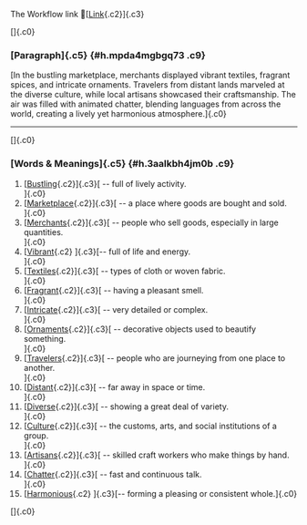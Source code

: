 The Workflow link
👏[[Link](https://www.google.com/url?q=http://www.google.com&sa=D&source=editors&ust=1757572962925116&usg=AOvVaw3VBbvpweNwU2LLPcQRA6Rm){.c2}]{.c3}

[]{.c0}

### [Paragraph]{.c5} {#h.mpda4mgbgq73 .c9}

[In the bustling marketplace, merchants displayed vibrant textiles,
fragrant spices, and intricate ornaments. Travelers from distant lands
marveled at the diverse culture, while local artisans showcased their
craftsmanship. The air was filled with animated chatter, blending
languages from across the world, creating a lively yet harmonious
atmosphere.]{.c0}

------------------------------------------------------------------------

[]{.c0}

### [Words & Meanings]{.c5} {#h.3aalkbh4jm0b .c9}

1.  [[Bustling](https://www.google.com/url?q=http://www.google.com&sa=D&source=editors&ust=1757572962926598&usg=AOvVaw0dlIBWCMxKmxIjrfB7VXKM){.c2}]{.c3}[ --
    full of lively activity.\
    ]{.c0}
2.  [[Marketplace](https://www.google.com/url?q=http://www.google.com&sa=D&source=editors&ust=1757572962926862&usg=AOvVaw2w9bY4rQkaiOY3r0TXGVaG){.c2}]{.c3}[ --
    a place where goods are bought and sold.\
    ]{.c0}
3.  [[Merchants](https://www.google.com/url?q=http://www.google.com&sa=D&source=editors&ust=1757572962927076&usg=AOvVaw1th_8EjxumUk2_WsJJ9yck){.c2}]{.c3}[ --
    people who sell goods, especially in large quantities.\
    ]{.c0}
4.  [[Vibrant](https://www.google.com/url?q=http://www.google.com&sa=D&source=editors&ust=1757572962927462&usg=AOvVaw1-E2HBy5ajMhriShkqbNMW){.c2}
    ]{.c3}[-- full of life and energy.\
    ]{.c0}
5.  [[Textiles](https://www.google.com/url?q=http://www.google.com&sa=D&source=editors&ust=1757572962927787&usg=AOvVaw3yPF4N5WBxWJD73-L5s5KA){.c2}]{.c3}[ --
    types of cloth or woven fabric.\
    ]{.c0}
6.  [[Fragrant](https://www.google.com/url?q=http://www.google.com&sa=D&source=editors&ust=1757572962928118&usg=AOvVaw1v5eB-1ssl1TSvafYHZnR3){.c2}]{.c3}[ --
    having a pleasant smell.\
    ]{.c0}
7.  [[Intricate](https://www.google.com/url?q=http://www.google.com&sa=D&source=editors&ust=1757572962928433&usg=AOvVaw0jdFzz286NLG50mwKhkMlB){.c2}]{.c3}[ --
    very detailed or complex.\
    ]{.c0}
8.  [[Ornaments](https://www.google.com/url?q=http://www.google.com&sa=D&source=editors&ust=1757572962928715&usg=AOvVaw2zVl1nv49wBRXQ3WOAHIlM){.c2}]{.c3}[ --
    decorative objects used to beautify something.\
    ]{.c0}
9.  [[Travelers](https://www.google.com/url?q=http://www.google.com&sa=D&source=editors&ust=1757572962928994&usg=AOvVaw2y4XherBukxCi_iEiFP_fN){.c2}]{.c3}[ --
    people who are journeying from one place to another.\
    ]{.c0}
10. [[Distant](https://www.google.com/url?q=http://www.google.com&sa=D&source=editors&ust=1757572962929311&usg=AOvVaw1fyavlRADV8oBlstRt1upN){.c2}]{.c3}[ --
    far away in space or time.\
    ]{.c0}
11. [[Diverse](https://www.google.com/url?q=http://www.google.com&sa=D&source=editors&ust=1757572962929581&usg=AOvVaw1QbDyzkFqaX4XJuuLd_Bmb){.c2}]{.c3}[ --
    showing a great deal of variety.\
    ]{.c0}
12. [[Culture](https://www.google.com/url?q=http://www.google.com&sa=D&source=editors&ust=1757572962929857&usg=AOvVaw1kmcJnmtA9Q8T5h8CkQzNY){.c2}]{.c3}[ --
    the customs, arts, and social institutions of a group.\
    ]{.c0}
13. [[Artisans](https://www.google.com/url?q=http://www.google.com&sa=D&source=editors&ust=1757572962930176&usg=AOvVaw3SQ9yN5l3KepIBMQhtq4A0){.c2}]{.c3}[ --
    skilled craft workers who make things by hand.\
    ]{.c0}
14. [[Chatter](https://www.google.com/url?q=http://www.google.com&sa=D&source=editors&ust=1757572962930473&usg=AOvVaw0mJde7nO5hHFQIsUuDaiPg){.c2}]{.c3}[ --
    fast and continuous talk.\
    ]{.c0}
15. [[Harmonious](https://www.google.com/url?q=http://www.google.com&sa=D&source=editors&ust=1757572962930759&usg=AOvVaw0AFg-IwywFzp5NhjoKFsTY){.c2}
    ]{.c3}[-- forming a pleasing or consistent whole.]{.c0}

[]{.c0}
